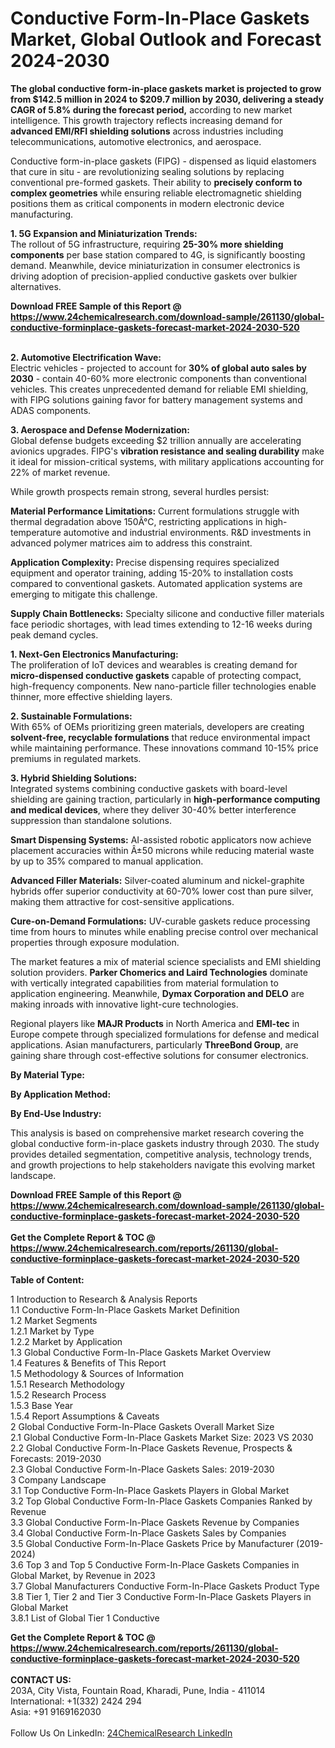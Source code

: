 <h1>Conductive Form-In-Place Gaskets Market, Global Outlook and Forecast 2024-2030</h1><p><strong>The global conductive form-in-place gaskets market is projected to grow from $142.5 million in 2024 to $209.7 million by 2030, delivering a steady CAGR of 5.8% during the forecast period,</strong> according to new market intelligence. This growth trajectory reflects increasing demand for <strong>advanced EMI/RFI shielding solutions</strong> across industries including telecommunications, automotive electronics, and aerospace.</p><p>Conductive form-in-place gaskets (FIPG) - dispensed as liquid elastomers that cure in situ - are revolutionizing sealing solutions by replacing conventional pre-formed gaskets. Their ability to <strong>precisely conform to complex geometries</strong> while ensuring reliable electromagnetic shielding positions them as critical components in modern electronic device manufacturing.</p><p><strong>1. 5G Expansion and Miniaturization Trends:</strong><br>
The rollout of 5G infrastructure, requiring <strong>25-30% more shielding components</strong> per base station compared to 4G, is significantly boosting demand. Meanwhile, device miniaturization in consumer electronics is driving adoption of precision-applied conductive gaskets over bulkier alternatives.</p><div><b>Download FREE Sample of this Report @ 
            <a href="https://www.24chemicalresearch.com/download-sample/261130/global-conductive-forminplace-gaskets-forecast-market-2024-2030-520">
            https://www.24chemicalresearch.com/download-sample/261130/global-conductive-forminplace-gaskets-forecast-market-2024-2030-520</a></b></div><br><p><strong>2. Automotive Electrification Wave:</strong><br>
Electric vehicles - projected to account for <strong>30% of global auto sales by 2030</strong> - contain 40-60% more electronic components than conventional vehicles. This creates unprecedented demand for reliable EMI shielding, with FIPG solutions gaining favor for battery management systems and ADAS components.</p><p><strong>3. Aerospace and Defense Modernization:</strong><br>
Global defense budgets exceeding $2 trillion annually are accelerating avionics upgrades. FIPG's <strong>vibration resistance and sealing durability</strong> make it ideal for mission-critical systems, with military applications accounting for 22% of market revenue.</p><p>While growth prospects remain strong, several hurdles persist:</p><p><strong>Material Performance Limitations:</strong> Current formulations struggle with thermal degradation above 150Â°C, restricting applications in high-temperature automotive and industrial environments. R&amp;D investments in advanced polymer matrices aim to address this constraint.</p><p><strong>Application Complexity:</strong> Precise dispensing requires specialized equipment and operator training, adding 15-20% to installation costs compared to conventional gaskets. Automated application systems are emerging to mitigate this challenge.</p><p><strong>Supply Chain Bottlenecks:</strong> Specialty silicone and conductive filler materials face periodic shortages, with lead times extending to 12-16 weeks during peak demand cycles.</p><p><strong>1. Next-Gen Electronics Manufacturing:</strong><br>
The proliferation of IoT devices and wearables is creating demand for <strong>micro-dispensed conductive gaskets</strong> capable of protecting compact, high-frequency components. New nano-particle filler technologies enable thinner, more effective shielding layers.</p><p><strong>2. Sustainable Formulations:</strong><br>
With 65% of OEMs prioritizing green materials, developers are creating <strong>solvent-free, recyclable formulations</strong> that reduce environmental impact while maintaining performance. These innovations command 10-15% price premiums in regulated markets.</p><p><strong>3. Hybrid Shielding Solutions:</strong><br>
Integrated systems combining conductive gaskets with board-level shielding are gaining traction, particularly in <strong>high-performance computing and medical devices</strong>, where they deliver 30-40% better interference suppression than standalone solutions.</p><p><strong>Smart Dispensing Systems:</strong> AI-assisted robotic applicators now achieve placement accuracies within Â±50 microns while reducing material waste by up to 35% compared to manual application.</p><p><strong>Advanced Filler Materials:</strong> Silver-coated aluminum and nickel-graphite hybrids offer superior conductivity at 60-70% lower cost than pure silver, making them attractive for cost-sensitive applications.</p><p><strong>Cure-on-Demand Formulations:</strong> UV-curable gaskets reduce processing time from hours to minutes while enabling precise control over mechanical properties through exposure modulation.</p><p>The market features a mix of material science specialists and EMI shielding solution providers. <strong>Parker Chomerics and Laird Technologies</strong> dominate with vertically integrated capabilities from material formulation to application engineering. Meanwhile, <strong>Dymax Corporation and DELO</strong> are making inroads with innovative light-cure technologies.</p><p>Regional players like <strong>MAJR Products</strong> in North America and <strong>EMI-tec</strong> in Europe compete through specialized formulations for defense and medical applications. Asian manufacturers, particularly <strong>ThreeBond Group</strong>, are gaining share through cost-effective solutions for consumer electronics.</p><p><strong>By Material Type:</strong></p><p><strong>By Application Method:</strong></p><p><strong>By End-Use Industry:</strong></p><p>This analysis is based on comprehensive market research covering the global conductive form-in-place gaskets industry through 2030. The study provides detailed segmentation, competitive analysis, technology trends, and growth projections to help stakeholders navigate this evolving market landscape.</p><div><b>Download FREE Sample of this Report @ 
            <a href="https://www.24chemicalresearch.com/download-sample/261130/global-conductive-forminplace-gaskets-forecast-market-2024-2030-520">
            https://www.24chemicalresearch.com/download-sample/261130/global-conductive-forminplace-gaskets-forecast-market-2024-2030-520</a></b></div><br><div><b>Get the Complete Report & TOC @ 
            <a href="https://www.24chemicalresearch.com/reports/261130/global-conductive-forminplace-gaskets-forecast-market-2024-2030-520">
            https://www.24chemicalresearch.com/reports/261130/global-conductive-forminplace-gaskets-forecast-market-2024-2030-520</a></b></div><br>
            <b>Table of Content:</b><p>1 Introduction to Research & Analysis Reports<br />
    1.1 Conductive Form-In-Place Gaskets Market Definition<br />
    1.2 Market Segments<br />
        1.2.1 Market by Type<br />
        1.2.2 Market by Application<br />
    1.3 Global Conductive Form-In-Place Gaskets Market Overview<br />
    1.4 Features & Benefits of This Report<br />
    1.5 Methodology & Sources of Information<br />
        1.5.1 Research Methodology<br />
        1.5.2 Research Process<br />
        1.5.3 Base Year<br />
        1.5.4 Report Assumptions & Caveats<br />
2 Global Conductive Form-In-Place Gaskets Overall Market Size<br />
    2.1 Global Conductive Form-In-Place Gaskets Market Size: 2023 VS 2030<br />
    2.2 Global Conductive Form-In-Place Gaskets Revenue, Prospects & Forecasts: 2019-2030<br />
    2.3 Global Conductive Form-In-Place Gaskets Sales: 2019-2030<br />
3 Company Landscape<br />
    3.1 Top Conductive Form-In-Place Gaskets Players in Global Market<br />
    3.2 Top Global Conductive Form-In-Place Gaskets Companies Ranked by Revenue<br />
    3.3 Global Conductive Form-In-Place Gaskets Revenue by Companies<br />
    3.4 Global Conductive Form-In-Place Gaskets Sales by Companies<br />
    3.5 Global Conductive Form-In-Place Gaskets Price by Manufacturer (2019-2024)<br />
    3.6 Top 3 and Top 5 Conductive Form-In-Place Gaskets Companies in Global Market, by Revenue in 2023<br />
    3.7 Global Manufacturers Conductive Form-In-Place Gaskets Product Type<br />
    3.8 Tier 1, Tier 2 and Tier 3 Conductive Form-In-Place Gaskets Players in Global Market<br />
        3.8.1 List of Global Tier 1 Conductive</p><div><b>Get the Complete Report & TOC @ 
            <a href="https://www.24chemicalresearch.com/reports/261130/global-conductive-forminplace-gaskets-forecast-market-2024-2030-520">
            https://www.24chemicalresearch.com/reports/261130/global-conductive-forminplace-gaskets-forecast-market-2024-2030-520</a></b></div><br><b>CONTACT US:</b><br>
            203A, City Vista, Fountain Road, Kharadi, Pune, India - 411014<br>
            International: +1(332) 2424 294<br>
            Asia: +91 9169162030 <br><br>
            Follow Us On LinkedIn: <a href="https://www.linkedin.com/company/24chemicalresearch/">24ChemicalResearch LinkedIn</a>